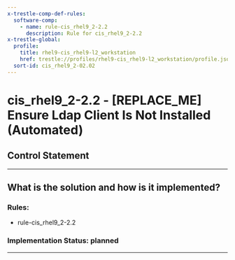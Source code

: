 ```yaml
---
x-trestle-comp-def-rules:
  software-comp:
    - name: rule-cis_rhel9_2-2.2
      description: Rule for cis_rhel9_2-2.2
x-trestle-global:
  profile:
    title: rhel9-cis_rhel9-l2_workstation
    href: trestle://profiles/rhel9-cis_rhel9-l2_workstation/profile.json
  sort-id: cis_rhel9_2-02.02
---
```


# cis_rhel9_2-2.2 - \[REPLACE_ME\] Ensure Ldap Client Is Not Installed (Automated)

## Control Statement

______________________________________________________________________

## What is the solution and how is it implemented?

<!-- For implementation status enter one of: implemented, partial, planned, alternative, not-applicable -->

<!-- Note that the list of rules under ### Rules: is read-only and changes will not be captured after assembly to JSON -->

<!-- Add control implementation description here for control: cis_rhel9_2-2.2 -->

### Rules:

  - rule-cis_rhel9_2-2.2

### Implementation Status: planned

______________________________________________________________________
